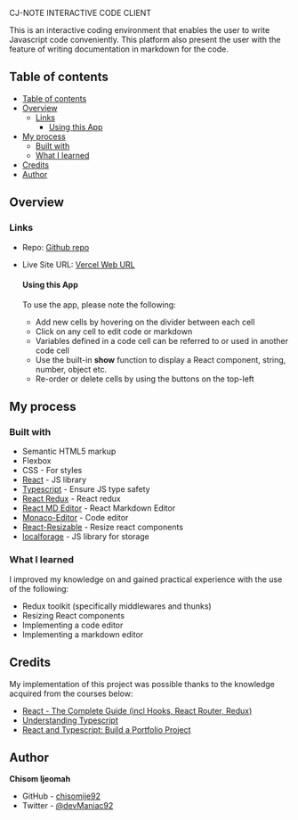 CJ-NOTE INTERACTIVE CODE CLIENT

This is an interactive coding environment that enables the user to write Javascript code conveniently. This platform also present the user with the feature of writing documentation in markdown for the code.

## Table of contents

- [Table of contents](#table-of-contents)
- [Overview](#overview)
  - [Links](#links)
    - [Using this App](#using-this-app)
- [My process](#my-process)
  - [Built with](#built-with)
  - [What I learned](#what-i-learned)
- [Credits](#credits)
- [Author](#author)

## Overview

### Links

- Repo: [Github repo](https://github.com/chisomije92/cj-note-client)
- Live Site URL: [Vercel Web URL](https://cj-note-client.vercel.app/)

  #### Using this App

  To use the app, please note the following:

  - Add new cells by hovering on the divider between each cell
  - Click on any cell to edit code or markdown
  - Variables defined in a code cell can be referred to or used in another code cell
  - Use the built-in **show** function to display a React component, string, number, object etc.
  - Re-order or delete cells by using the buttons on the top-left

## My process

### Built with

- Semantic HTML5 markup
- Flexbox
- CSS - For styles
- [React](https://reactjs.org/) - JS library
- [Typescript](https://www.typescriptlang.org/) - Ensure JS type safety
- [React Redux](https://react-redux.js.org/) - React redux
- [React MD Editor](https://www.npmjs.com/package/@uiw/react-md-editor) - React Markdown Editor
- [Monaco-Editor](https://www.npmjs.com/package/@monaco-editor/react) - Code editor
- [React-Resizable](https://www.npmjs.com/package/react-resizable) - Resize react components
- [localforage](https://localforage.github.io/localForage/) - JS library for storage

### What I learned

I improved my knowledge on and gained practical experience with the use of the following:

- Redux toolkit (specifically middlewares and thunks)
- Resizing React components
- Implementing a code editor
- Implementing a markdown editor

## Credits

My implementation of this project was possible thanks to the knowledge acquired from the courses below:

- [React - The Complete Guide (incl Hooks, React Router, Redux)](https://www.udemy.com/course/react-the-complete-guide-incl-redux/)
- [Understanding Typescript](https://www.udemy.com/course/understanding-typescript/)
- [React and Typescript: Build a Portfolio Project](https://www.udemy.com/course/react-and-typescript-build-a-portfolio-project/)

## Author

**Chisom Ijeomah**

- GitHub - [chisomije92](https://github.com/chisomije92)
- Twitter - [@devManiac92](https://www.twitter.com/@devManiac92)
